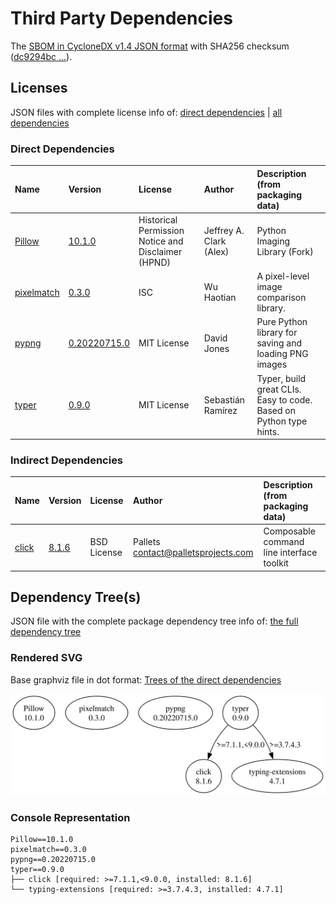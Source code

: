 # Third Party Dependencies

<!--[[[fill sbom_sha256()]]]-->
The [SBOM in CycloneDX v1.4 JSON format](https://git.sr.ht/~sthagen/subtractor/blob/default/sbom/cdx.json) with SHA256 checksum ([dc9294bc ...](https://git.sr.ht/~sthagen/subtractor/blob/default/sbom/cdx.json.sha256 "sha256:dc9294bc867c19bbcbc89aa3e3fe2e9651c9c3aa5479cc57756ce014203f3a06")).
<!--[[[end]]] (checksum: 90777205c8ee2daba908aab06083ca65)-->
## Licenses 

JSON files with complete license info of: [direct dependencies](direct-dependency-licenses.json) | [all dependencies](all-dependency-licenses.json)

### Direct Dependencies

<!--[[[fill direct_dependencies_table()]]]-->
| Name                                                  | Version                                                      | License                                            | Author                  | Description (from packaging data)                                  |
|:------------------------------------------------------|:-------------------------------------------------------------|:---------------------------------------------------|:------------------------|:-------------------------------------------------------------------|
| [Pillow](https://python-pillow.org)                   | [10.1.0](https://pypi.org/project/Pillow/10.1.0/)            | Historical Permission Notice and Disclaimer (HPND) | Jeffrey A. Clark (Alex) | Python Imaging Library (Fork)                                      |
| [pixelmatch](https://github.com/whtsky/pixelmatch-py) | [0.3.0](https://pypi.org/project/pixelmatch/0.3.0/)          | ISC                                                | Wu Haotian              | A pixel-level image comparison library.                            |
| [pypng](https://gitlab.com/drj11/pypng)               | [0.20220715.0](https://pypi.org/project/pypng/0.20220715.0/) | MIT License                                        | David Jones             | Pure Python library for saving and loading PNG images              |
| [typer](https://github.com/tiangolo/typer)            | [0.9.0](https://pypi.org/project/typer/0.9.0/)               | MIT License                                        | Sebastián Ramírez       | Typer, build great CLIs. Easy to code. Based on Python type hints. |
<!--[[[end]]] (checksum: 5332284d9d44e34237ea36f156077923)-->

### Indirect Dependencies

<!--[[[fill indirect_dependencies_table()]]]-->
| Name                                          | Version                                        | License     | Author                                | Description (from packaging data)         |
|:----------------------------------------------|:-----------------------------------------------|:------------|:--------------------------------------|:------------------------------------------|
| [click](https://palletsprojects.com/p/click/) | [8.1.6](https://pypi.org/project/click/8.1.6/) | BSD License | Pallets <contact@palletsprojects.com> | Composable command line interface toolkit |
<!--[[[end]]] (checksum: 7b69d9be7fa227d2db394dcd865606d8)-->

## Dependency Tree(s)

JSON file with the complete package dependency tree info of: [the full dependency tree](package-dependency-tree.json)

### Rendered SVG

Base graphviz file in dot format: [Trees of the direct dependencies](package-dependency-tree.dot.txt)

<img src="./package-dependency-tree.svg" alt="Trees of the direct dependencies" title="Trees of the direct dependencies"/>

### Console Representation

<!--[[[fill dependency_tree_console_text()]]]-->
````console
Pillow==10.1.0
pixelmatch==0.3.0
pypng==0.20220715.0
typer==0.9.0
├── click [required: >=7.1.1,<9.0.0, installed: 8.1.6]
└── typing-extensions [required: >=3.7.4.3, installed: 4.7.1]
````
<!--[[[end]]] (checksum: 74bf0a5e9bd2fb6d093b23489cb3ba9b)-->
